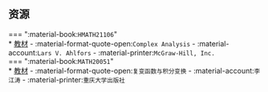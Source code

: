 ## 资源  
=== ":material-book:`HMATH21106`"  
    * [教材](http://api.xtaoa.com/api/lanzou.php?url=https://cqu-openlib.lanzout.com/ianXa26my3sb&type=down) - :material-format-quote-open:`Complex Analysis` - :material-account:`Lars V. Ahlfors` - :material-printer:`McGraw-Hill, Inc.`  
=== ":material-book:`MATH20051`"  
    * [教材](http://api.xtaoa.com/api/lanzou.php?url=https://cqu-openlib.lanzout.com/iHkOg23c156f&type=down) - :material-format-quote-open:`复变函数与积分变换` - :material-account:`李江涛` - :material-printer:`重庆大学出版社`  